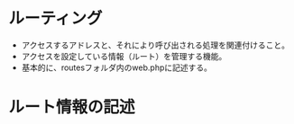 # ルーティング
- アクセスするアドレスと、それにより呼び出される処理を関連付けること。  
- アクセスを設定している情報（ルート）を管理する機能。  
- 基本的に、routesフォルダ内のweb.phpに記述する。  

# ルート情報の記述
<?php  
Route::('アドレス', 関数など{  
  return 処理内容  
  )};  
  
  
